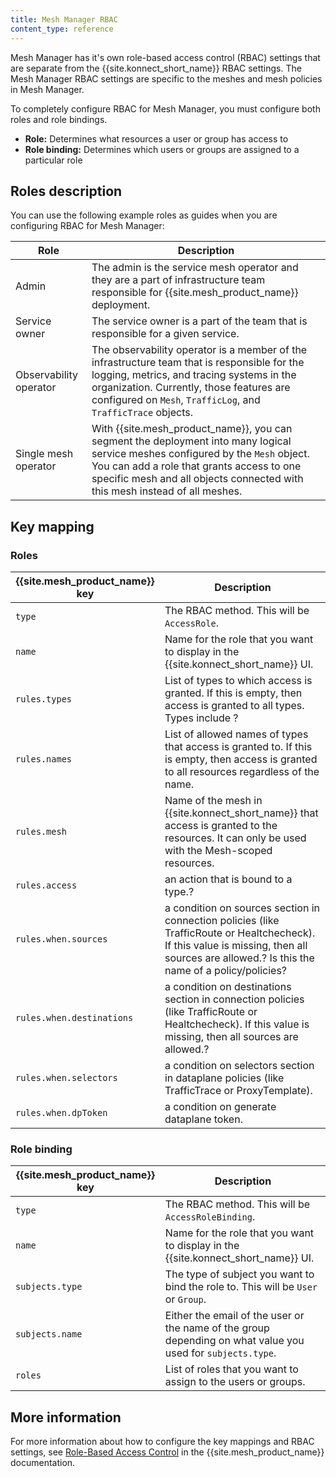 ```yaml
---
title: Mesh Manager RBAC
content_type: reference
---
```


Mesh Manager has it's own role-based access control (RBAC) settings that are separate from the {{site.konnect_short_name}} RBAC settings. The Mesh Manager RBAC settings are specific to the meshes and mesh policies in Mesh Manager. 

To completely configure RBAC for Mesh Manager, you must configure both roles and role bindings.
* **Role:** Determines what resources a user or group has access to
* **Role binding:** Determines which users or groups are assigned to a particular role

<!-- Is the admin role included by default/automatically? -->

## Roles description

You can use the following example roles as guides when you are configuring RBAC for Mesh Manager:

| Role                        | Description  |
|-----------------------------|--------------|
| Admin | The admin is the service mesh operator and they are a part of infrastructure team responsible for {{site.mesh_product_name}} deployment. |
| Service owner | The service owner is a part of the team that is responsible for a given service. |
| Observability operator | The observability operator is a member of the infrastructure team that is responsible for the logging, metrics, and tracing systems in the organization. Currently, those features are configured on `Mesh`, `TrafficLog`, and `TrafficTrace` objects. |
| Single mesh operator | With {{site.mesh_product_name}}, you can segment the deployment into many logical service meshes configured by the `Mesh` object. You can add a role that grants access to one specific mesh and all objects connected with this mesh instead of all meshes. |

## Key mapping

### Roles

| {{site.mesh_product_name}} key                        | Description  |
|-----------------------------|--------------|
| `type` | The RBAC method. This will be `AccessRole`. |
| `name` | Name for the role that you want to display in the {{site.konnect_short_name}} UI. |
| `rules.types` | List of types to which access is granted. If this is empty, then access is granted to all types. Types include ? |
| `rules.names` | List of allowed names of types that access is granted to. If this is empty, then access is granted to all resources regardless of the name. |
| `rules.mesh` | Name of the mesh in {{site.konnect_short_name}} that access is granted to the resources. It can only be used with the Mesh-scoped resources. |
| `rules.access` | an action that is bound to a type.? |
| `rules.when.sources` | a condition on sources section in connection policies (like TrafficRoute or Healtchecheck). If this value is missing, then all sources are allowed.? Is this the name of a policy/policies? |
| `rules.when.destinations` | a condition on destinations section in connection policies (like TrafficRoute or Healtchecheck). If this value is missing, then all sources are allowed.? |
| `rules.when.selectors` | a condition on selectors section in dataplane policies (like TrafficTrace or ProxyTemplate). |
| `rules.when.dpToken` | a condition on generate dataplane token. |

### Role binding

| {{site.mesh_product_name}} key                        | Description  |
|-----------------------------|--------------|
| `type` | The RBAC method. This will be `AccessRoleBinding`. |
| `name` | Name for the role that you want to display in the {{site.konnect_short_name}} UI. |
| `subjects.type` | The type of subject you want to bind the role to. This will be `User` or `Group`. |
| `subjects.name` | Either the email of the user or the name of the group depending on what value you used for `subjects.type`. | ? |
| `roles` | List of roles that you want to assign to the users or groups. |

## More information

For more information about how to configure the key mappings and RBAC settings, see [Role-Based Access Control](/mesh/latest/features/rbac/) in the {{site.mesh_product_name}} documentation.